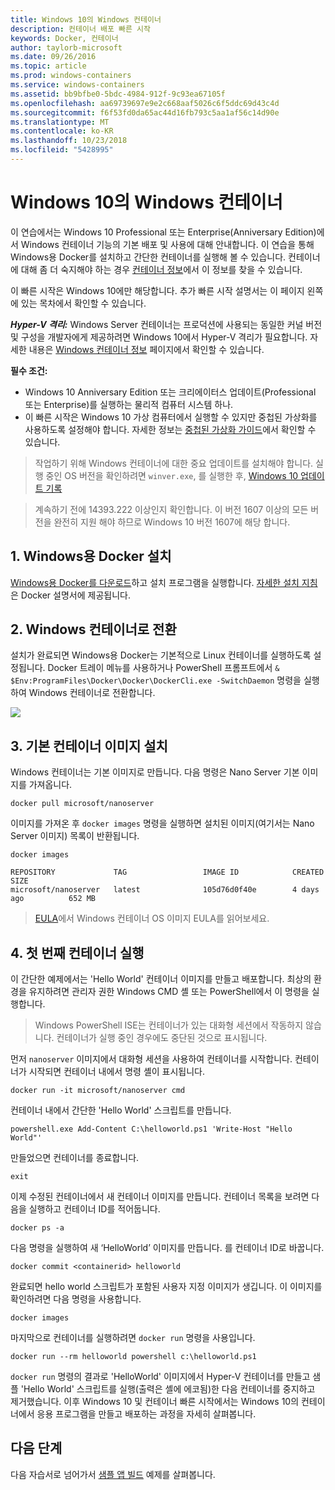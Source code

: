 ```yaml
---
title: Windows 10의 Windows 컨테이너
description: 컨테이너 배포 빠른 시작
keywords: Docker, 컨테이너
author: taylorb-microsoft
ms.date: 09/26/2016
ms.topic: article
ms.prod: windows-containers
ms.service: windows-containers
ms.assetid: bb9bfbe0-5bdc-4984-912f-9c93ea67105f
ms.openlocfilehash: aa69739697e9e2c668aaf5026c6f5ddc69d43c4d
ms.sourcegitcommit: f6f53fd0da65ac44d16fb793c5aa1af56c14d90e
ms.translationtype: MT
ms.contentlocale: ko-KR
ms.lasthandoff: 10/23/2018
ms.locfileid: "5428995"
---
```

# <a name="windows-containers-on-windows-10"></a>Windows 10의 Windows 컨테이너

이 연습에서는 Windows 10 Professional 또는 Enterprise(Anniversary Edition)에서 Windows 컨테이너 기능의 기본 배포 및 사용에 대해 안내합니다. 이 연습을 통해 Windows용 Docker를 설치하고 간단한 컨테이너를 실행해 볼 수 있습니다. 컨테이너에 대해 좀 더 숙지해야 하는 경우 [컨테이너 정보](../about/index.md)에서 이 정보를 찾을 수 있습니다.

이 빠른 시작은 Windows 10에만 해당합니다. 추가 빠른 시작 설명서는 이 페이지 왼쪽에 있는 목차에서 확인할 수 있습니다.

***Hyper-V 격리:*** Windows Server 컨테이너는 프로덕션에 사용되는 동일한 커널 버전 및 구성을 개발자에게 제공하려면 Windows 10에서 Hyper-V 격리가 필요합니다. 자세한 내용은 [Windows 컨테이너 정보](../about/index.md) 페이지에서 확인할 수 있습니다.

**필수 조건:**

- Windows 10 Anniversary Edition 또는 크리에이터스 업데이트(Professional 또는 Enterprise)를 실행하는 물리적 컴퓨터 시스템 하나.   
- 이 빠른 시작은 Windows 10 가상 컴퓨터에서 실행할 수 있지만 중첩된 가상화를 사용하도록 설정해야 합니다. 자세한 정보는 [중첩된 가상화 가이드](https://msdn.microsoft.com/en-us/virtualization/hyperv_on_windows/user_guide/nesting)에서 확인할 수 있습니다.

> 작업하기 위해 Windows 컨테이너에 대한 중요 업데이트를 설치해야 합니다.
> 실행 중인 OS 버전을 확인하려면 `winver.exe`, 를 실행한 후, [Windows 10 업데이트 기록](https://support.microsoft.com/en-us/help/12387/windows-10-update-history)

> 계속하기 전에 14393.222 이상인지 확인합니다.  이 버전 1607 이상의 모든 버전을 완전히 지원 해야 하므로 Windows 10 버전 1607에 해당 합니다.

## <a name="1-install-docker-for-windows"></a>1. Windows용 Docker 설치

[Windows용 Docker를 다운로드](https://download.docker.com/win/stable/InstallDocker.msi)하고 설치 프로그램을 실행합니다. [자세한 설치 지침](https://docs.docker.com/docker-for-windows/install)은 Docker 설명서에 제공됩니다.

## <a name="2-switch-to-windows-containers"></a>2. Windows 컨테이너로 전환

설치가 완료되면 Windows용 Docker는 기본적으로 Linux 컨테이너를 실행하도록 설정됩니다. Docker 트레이 메뉴를 사용하거나 PowerShell 프롬프트에서 `& $Env:ProgramFiles\Docker\Docker\DockerCli.exe -SwitchDaemon` 명령을 실행하여 Windows 컨테이너로 전환합니다.

![](./media/docker-for-win-switch.png)

## <a name="3-install-base-container-images"></a>3. 기본 컨테이너 이미지 설치

Windows 컨테이너는 기본 이미지로 만듭니다. 다음 명령은 Nano Server 기본 이미지를 가져옵니다.

```
docker pull microsoft/nanoserver
```

이미지를 가져온 후 `docker images` 명령을 실행하면 설치된 이미지(여기서는 Nano Server 이미지) 목록이 반환됩니다.

```
docker images

REPOSITORY             TAG                 IMAGE ID            CREATED             SIZE
microsoft/nanoserver   latest              105d76d0f40e        4 days ago          652 MB
```

> [EULA](../images-eula.md)에서 Windows 컨테이너 OS 이미지 EULA를 읽어보세요.

## <a name="4-run-your-first-container"></a>4. 첫 번째 컨테이너 실행

이 간단한 예제에서는 'Hello World' 컨테이너 이미지를 만들고 배포합니다. 최상의 환경을 유지하려면 관리자 권한 Windows CMD 셸 또는 PowerShell에서 이 명령을 실행합니다.

> Windows PowerShell ISE는 컨테이너가 있는 대화형 세션에서 작동하지 않습니다. 컨테이너가 실행 중인 경우에도 중단된 것으로 표시됩니다.

먼저 `nanoserver` 이미지에서 대화형 세션을 사용하여 컨테이너를 시작합니다. 컨테이너가 시작되면 컨테이너 내에서 명령 셸이 표시됩니다.  

```
docker run -it microsoft/nanoserver cmd
```

컨테이너 내에서 간단한 'Hello World' 스크립트를 만듭니다.

```
powershell.exe Add-Content C:\helloworld.ps1 'Write-Host "Hello World"'
```   

만들었으면 컨테이너를 종료합니다.

```
exit
```

이제 수정된 컨테이너에서 새 컨테이너 이미지를 만듭니다. 컨테이너 목록을 보려면 다음을 실행하고 컨테이너 ID를 적어둡니다.

```
docker ps -a
```

다음 명령을 실행하여 새 ‘HelloWorld’ 이미지를 만듭니다. <containerid>를 컨테이너 ID로 바꿉니다.

```
docker commit <containerid> helloworld
```

완료되면 hello world 스크립트가 포함된 사용자 지정 이미지가 생깁니다. 이 이미지를 확인하려면 다음 명령을 사용합니다.

```
docker images
```

마지막으로 컨테이너를 실행하려면 `docker run` 명령을 사용입니다.

```
docker run --rm helloworld powershell c:\helloworld.ps1
```

`docker run` 명령의 결과로 'HelloWorld' 이미지에서 Hyper-V 컨테이너를 만들고 샘플 'Hello World' 스크립트를 실행(출력은 셸에 에코됨)한 다음 컨테이너를 중지하고 제거했습니다.
이후 Windows 10 및 컨테이너 빠른 시작에서는 Windows 10의 컨테이너에서 응용 프로그램을 만들고 배포하는 과정을 자세히 살펴봅니다.

## <a name="next-steps"></a>다음 단계

다음 자습서로 넘어가서 [샘플 앱 빌드](./building-sample-app.md) 예제를 살펴봅니다.
